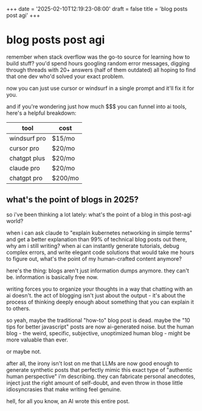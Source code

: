 +++
date = '2025-02-10T12:19:23-08:00'
draft = false
title = 'blog posts post agi'
+++

# blog posts post agi

remember when stack overflow was the go-to source for learning how to build stuff? 
you'd spend hours googling random error messages, digging through threads 
with 20+ answers (half of them outdated) all hoping to find that one dev who'd solved your exact problem.

now you can just use cursor or windsurf in a single prompt and it'll fix it for you.

and if you're wondering just how much $$$ you can funnel into ai tools, here's a helpful breakdown:

| tool | cost |
|---------|------|
| windsurf pro | $15/mo |
| cursor pro | $20/mo |
| chatgpt plus | $20/mo |
| claude pro | $20/mo |
| chatgpt pro | $200/mo |

## what's the point of blogs in 2025?

so i've been thinking a lot lately: what's the point of a blog in this post-agi world?

when i can ask claude to "explain kubernetes networking in simple terms" and get a better explanation than 99% of technical blog posts out there, why am i still writing? when ai can instantly generate tutorials, debug complex errors, and write elegant code solutions that would take me hours to figure out, what's the point of my human-crafted content anymore?

here's the thing: blogs aren't just information dumps anymore. they can't be. information is basically free now.

writing forces you to organize your thoughts in a way that chatting with an ai doesn't. the act of blogging isn't just about the output - it's about the process of thinking deeply enough about something that you can explain it to others.

so yeah, maybe the traditional "how-to" blog post is dead. maybe the "10 tips for better javascript" posts are now ai-generated noise. but the human blog - the weird, specific, subjective, unoptimized human blog - might be more valuable than ever.

or maybe not.

after all, the irony isn't lost on me that LLMs are now good enough to generate synthetic posts that perfectly mimic this exact type of "authentic human perspective" i'm describing. they can fabricate personal anecdotes, inject just the right amount of self-doubt, and even throw in those little idiosyncrasies that make writing feel genuine.

hell, for all you know, an AI wrote this entire post.
